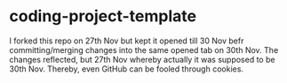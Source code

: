 # coding-project-template

I forked this repo on 27th Nov but kept it opened till 30 Nov befr committing/merging changes into the same opened tab on 30th Nov. The changes reflected, but 27th Nov whereby actually it was supposed to be 30th Nov. Thereby, even GitHub can be fooled through cookies.
